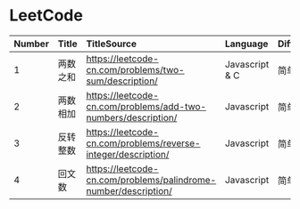 ﻿

# LeetCode
|Number|Title|TitleSource|Language|Difficulty|CodeSource|
|:---|:---|:---|:---|:---|:---|
|1|两数之和|https://leetcode-cn.com/problems/two-sum/description/|Javascript & C|简单|https://github.com/liulian0519/LeetCode/blob/master/%E4%B8%A4%E6%95%B0%E4%B9%8B%E5%92%8C.txt|
|2|两数相加|https://leetcode-cn.com/problems/add-two-numbers/description/|Javascript|简单|https://github.com/liulian0519/LeetCode/blob/master/%E4%B8%A4%E6%95%B0%E7%9B%B8%E5%8A%A0.txt|
|3|反转整数|https://leetcode-cn.com/problems/reverse-integer/description/|Javascript|简单|https://github.com/liulian0519/LeetCode/blob/master/%E5%8F%8D%E8%BD%AC%E6%95%B4%E6%95%B0.js|
|4|回文数|https://leetcode-cn.com/problems/palindrome-number/description/|Javascript|简单|https://github.com/liulian0519/LeetCode/blob/master/%E5%8F%8D%E8%BD%AC%E6%95%B4%E6%95%B0.js|


